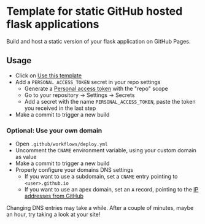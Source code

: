 # Template for static GitHub hosted flask applications

Build and host a static version of your flask application on GitHub Pages.

## Usage

- Click on [Use this template](https://github.com/soerface/template-flask-bootstrap/generate)
- Add a `PERSONAL_ACCESS_TOKEN` secret in your repo settings
    - Generate a [Personal access token](https://github.com/settings/tokens) with the "repo" scope
    - Go to your repository -> Settings -> Secrets
    - Add a secret with the name `PERSONAL_ACCESS_TOKEN`, paste the token you received in the last step
- Make a commit to trigger a new build

### Optional: Use your own domain

- Open `.github/workflows/deploy.yml`
- Uncomment the `CNAME` environment variable, using your custom domain as value
- Make a commit to trigger a new build
- Properly configure your domains DNS settings
    - If you want to use a subdomain, set a `CNAME` entry pointing to `<user>.github.io`
    - If you want to use an apex domain, set an `A` record, pointing to the [IP addresses from GitHub](https://help.github.com/en/github/working-with-github-pages/managing-a-custom-domain-for-your-github-pages-site#configuring-an-apex-domain)
   
Changing DNS entries may take a while. After a couple of minutes, maybe an hour, try taking a look at your site!